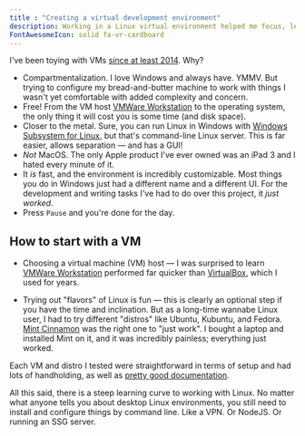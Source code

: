 ```yaml
---
title : "Creating a virtual development environment"
description: Working in a Linux virtual environment helped me focus, learn, and separate from my everyday Windows environment.
FontAwesomeIcon: solid fa-vr-cardboard
---
```


I've been toying with VMs [since at least 2014](/technical-writing-examples/2013-12-08-creating-a-drupal-sandbox-with-virtualbox-and-drupal-quickstart-presentation/). Why?

- Compartmentalization. I love Windows and always have. YMMV. But trying to configure my bread-and-butter machine to work with things I wasn't yet comfortable with added complexity and concern.
- Free! From the VM host [VMWare Workstation](https://www.vmware.com/products/desktop-hypervisor/workstation-and-fusion) to the operating system, the only thing it will cost you is some time (and disk space).
- Closer to the metal. Sure, you can run Linux in Windows with [Windows Subsystem for Linux](https://learn.microsoft.com/en-us/windows/wsl/about), but that's command-line Linux server. This is far easier, allows separation &mdash; and has a GUI!
- *Not* MacOS. The only Apple product I've ever owned was an iPad 3 and I hated every minute of it.
- It *is* fast, and the environment is incredibly customizable. Most things you do in Windows just had a different name and a different UI. For the development and writing tasks I've had to do over this project, it *just worked*.
- Press `Pause` and you're done for the day.

## How to start with a VM

- Choosing a virtual machine (VM) host &mdash; I was surprised to learn [VMWare Workstation](https://www.vmware.com/products/desktop-hypervisor/workstation-and-fusion) performed far quicker than [VirtualBox](https://www.virtualbox.org/), which I used for years.

- Trying out "flavors" of Linux is fun &mdash; this is clearly an optional step if you have the time and inclination. But as a long-time wannabe Linux user, I had to try different "distros" like Ubuntu, Kubuntu, and Fedora. [Mint Cinnamon](https://linuxmint.com/edition.php?id=302) was the right one to "just work". I bought a laptop and installed Mint on it, and it was incredibly painless; everything just worked.

Each VM and distro I tested were straightforward in terms of setup and had lots of handholding, as well as [pretty good documentation](https://linuxmint.com/documentation.php).

All this said, there is a steep learning curve to working with Linux. No matter what anyone tells you about desktop Linux environments, you still need to install and configure things by command line. Like a VPN. Or NodeJS. Or running an SSG server.